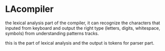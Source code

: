 # LAcompiler

the lexical analysis part of the compiler, it can recognize the characters that inputed from keyboard and output the right type (letters, digits, whitespace, symbols) from understanding patterns tracks.

this is the part of lexical analysis and the output is tokens for parser part.
